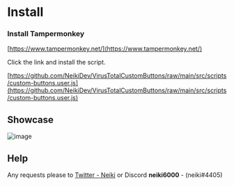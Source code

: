 # Install

### Install Tampermonkey

[https://www.tampermonkey.net/](https://www.tampermonkey.net/)

Click the link and install the script.

[https://github.com/NeikiDev/VirusTotalCustomButtons/raw/main/src/scripts/custom-buttons.user.js](https://github.com/NeikiDev/VirusTotalCustomButtons/raw/main/src/scripts/custom-buttons.user.js)

## Showcase 

![image](https://cdn.discordapp.com/attachments/1076495756959170612/1133096759497850930/image.png)

## Help

Any requests please to [Twitter - Neiki](https://twitter.com/neiki__) or Discord **neiki6000** - (neiki#4405)